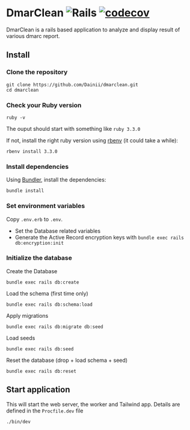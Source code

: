 DmarClean 
![Rails](https://github.com/dainii/dmarclean/actions/workflows/rubyonrails.yml/badge.svg)
[![codecov](https://codecov.io/gh/Dainii/dmarclean/graph/badge.svg?token=KVGRPG4SLG)](https://codecov.io/gh/Dainii/dmarclean)
=========

DmarClean is a rails based application to analyze and display result of various dmarc report.

## Install

### Clone the repository

```shell
git clone https://github.com/Dainii/dmarclean.git
cd dmarclean
```

### Check your Ruby version

```shell
ruby -v
```

The ouput should start with something like `ruby 3.3.0`

If not, install the right ruby version using [rbenv](https://github.com/rbenv/rbenv) (it could take a while):

```shell
rbenv install 3.3.0
```

### Install dependencies

Using [Bundler](https://github.com/bundler/bundler), install the dependencies:

```shell
bundle install
```

### Set environment variables

Copy `.env.erb` to `.env`.

* Set the Database related variables
* Generate the Active Record encryption keys with `bundle exec rails db:encryption:init`

### Initialize the database

Create the Database
```shell
bundle exec rails db:create
```

Load the schema (first time only)
```shell
bundle exec rails db:schema:load
```

Apply migrations
```shell
bundle exec rails db:migrate db:seed
```

Load seeds
```shell
bundle exec rails db:seed
```

Reset the database (drop + load schema + seed)
```shell
bundle exec rails db:reset
```

## Start application

This will start the web server, the worker and Tailwind app. Details are defined in the `Procfile.dev` file

```shell
./bin/dev
```
